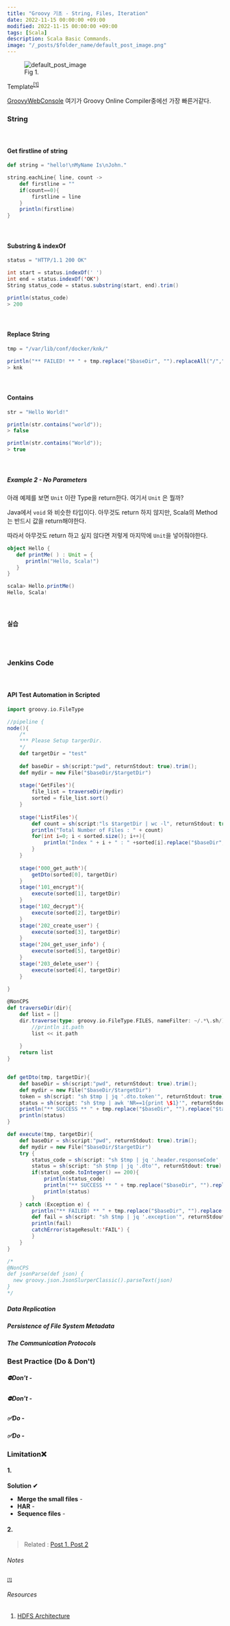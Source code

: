 ```yaml
---
title: "Groovy 기초 - String, Files, Iteration"
date: 2022-11-15 00:00:00 +09:00
modified: 2022-11-15 00:00:00 +09:00
tags: [Scala]
description: Scala Basic Commands. 
image: "/_posts/$folder_name/default_post_image.png"
---
```


<figure>
<img src="https://raw.githubusercontent.com/avoholo/avoholo.github.io/master/_posts/Template_concept-notes-detail/default_post_image.png" alt="default_post_image">
<figcaption>Fig 1. </figcaption>
</figure>




Template<sup id="medium">[[1]](#medium-ref)</sup>



[GroovyWebConsole](https://groovyconsole.appspot.com) 여기가 Groovy Online Compiler중에선 가장 빠른거같다.





### String

<hr style="height:20px; visibility:hidden;" />

#### Get firstline of string

~~~scala
def string = "hello!\nMyName Is\nJohn."

string.eachLine{ line, count ->
	def firstline = ""
	if(count==0){
		firstline = line
	}
	println(firstline)
}
~~~

<hr style="height:20px; visibility:hidden;" />

#### Substring & indexOf

~~~scala
status = "HTTP/1.1 200 OK"

int start = status.indexOf(' ')
int end = status.indexOf('OK')
String status_code = status.substring(start, end).trim()

println(status_code)
> 200
~~~

<hr style="height:20px; visibility:hidden;" />

#### Replace String

~~~scala
tmp = "/var/lib/conf/docker/knk/"

println("** FAILED! ** " + tmp.replace("$baseDir", "").replaceAll("/",""))
> knk
~~~

<hr style="height:20px; visibility:hidden;" />

#### Contains

~~~scala
str = "Hello World!"

println(str.contains("world"));
> false

println(str.contains("World"));
> true
~~~

<hr style="height:20px; visibility:hidden;" />



##### Example 2 - No Parameters

아래 예제를 보면 `Unit` 이란 Type을 return한다. 여기서 `Unit` 은 뭘까?

Java에서 `void` 와 비슷한 타입이다. 아무것도 return 하지 않지만, Scala의 Method는 반드시 값을 return해야한다.

따라서 아무것도 return 하고 싶지 않다면 저렇게 마지막에 `Unit`을 넣어줘야한다.

~~~scala
object Hello {
   def printMe( ) : Unit = {
      println("Hello, Scala!")
   }
}

scala> Hello.printMe()
Hello, Scala!
~~~




<hr style="height:20px; visibility:hidden;" />

#### 실습

~~~scala
~~~

<br>

### Jenkins Code

<hr style="height:20px; visibility:hidden;" />

#### API Test Automation in Scripted

~~~scala
import groovy.io.FileType

//pipeline {
node(){
    /*
    *** Please Setup targerDir.
    */
    def targetDir = "test"
    
    def baseDir = sh(script:"pwd", returnStdout: true).trim();
    def mydir = new File("$baseDir/$targetDir")
    
    stage('GetFiles'){
        file_list = traverseDir(mydir)
        sorted = file_list.sort()
    }
    
    stage('ListFiles'){
        def count = sh(script:"ls $targetDir | wc -l", returnStdout: true);
        println("Total Number of Files : " + count)
        for(int i=0; i < sorted.size(); i++){
            println("Index " + i + " : " +sorted[i].replace("$baseDir", "").replace("$targetDir", "").replaceAll("/",""))
        }
    }
    
    stage('000_get_auth'){
        getDto(sorted[0], targetDir)
    }
    stage('101_encrypt'){
        execute(sorted[1], targetDir)
    }
    stage('102_decrypt'){
        execute(sorted[2], targetDir)
    }
    stage('202_create_user') {
        execute(sorted[3], targetDir)
    }
    stage('204_get_user_info') {
        execute(sorted[5], targetDir)
    }
    stage('203_delete_user') {
        execute(sorted[4], targetDir)
    }
    
}

@NonCPS    
def traverseDir(dir){
    def list = []
    dir.traverse(type: groovy.io.FileType.FILES, nameFilter: ~/.*\.sh/){
        //println it.path
        list << it.path
        
    }
    return list
}


def getDto(tmp, targetDir){
    def baseDir = sh(script:"pwd", returnStdout: true).trim();
    def mydir = new File("$baseDir/$targetDir")
    token = sh(script: "sh $tmp | jq '.dto.token'", returnStdout: true)
    status = sh(script: "sh $tmp | awk 'NR==1{print \$1}'", returnStdout: true)
    println("** SUCCESS ** " + tmp.replace("$baseDir", "").replace("$targetDir", "").replaceAll("/",""))
    println(status)
}

def execute(tmp, targetDir){
    def baseDir = sh(script:"pwd", returnStdout: true).trim();
    def mydir = new File("$baseDir/$targetDir")
    try {
        status_code = sh(script: "sh $tmp | jq '.header.responseCode' | sed 's/\"//g' | sed 's/NON-0//g'", returnStdout: true)
        status = sh(script: "sh $tmp | jq '.dto'", returnStdout: true)
        if(status_code.toInteger() == 200){
            println(status_code)
            println("** SUCCESS ** " + tmp.replace("$baseDir", "").replace("$targetDir", "").replaceAll("/",""))
            println(status)
        }
    } catch (Exception e) {
        println("** FAILED! ** " + tmp.replace("$baseDir", "").replace("$targetDir", "").replaceAll("/","") + ":" + status_code)
        def fail = sh(script: "sh $tmp | jq '.exception'", returnStdout: true)
        println(fail)
        catchError(stageResult:'FAIL') {
        }
    }
}

/*
@NonCPS
def jsonParse(def json) {
  new groovy.json.JsonSlurperClassic().parseText(json)
}
*/
~~~





##### Data Replication





##### Persistence of File System Metadata





##### The Communication Protocols





### Best Practice (Do & Don't)

##### &#9940;Don't - 

##### &#9940;Don't - 

##### &#9989;Do - 

##### &#9989;Do -



### Limitation&#10060;

#### 1. 



**Solution &#10004;** 

- **Merge the small files** - 
- **HAR** - 
- **Sequence files** -

#### 2. 



> Related :
> <a href="/concept-notes">Post 1, </a> 
> <a href="/concept-notes">Post 2</a> 




###### Notes
<small id="medium-ref"><sup>[[1]](#medium)</sup> </small>

###### Resources
1. [HDFS Architecture](https://hadoop.apache.org/docs/current/hadoop-project-dist/hadoop-hdfs/HdfsDesign.html)
